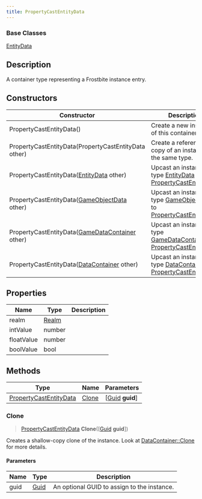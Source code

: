 ```yaml
---
title: PropertyCastEntityData
---
```

### Base Classes

[EntityData](EntityData)

## Description

A container type representing a Frostbite instance entry.

## Constructors

| Constructor                                                                       | Description                                                                                                                         |
| --------------------------------------------------------------------------------- | ----------------------------------------------------------------------------------------------------------------------------------- |
| PropertyCastEntityData()                                                          | Create a new instance of this container type.                                                                                       |
| PropertyCastEntityData(PropertyCastEntityData other)                              | Create a reference copy of an instance of the same type.                                                                            |
| PropertyCastEntityData([EntityData](EntityData) other)                            | Upcast an instance of type [EntityData](EntityData) to [PropertyCastEntityData](PropertyCastEntityData).                            |
| PropertyCastEntityData([GameObjectData](GameObjectData) other)                    | Upcast an instance of type [GameObjectData](GameObjectData) to [PropertyCastEntityData](PropertyCastEntityData).                    |
| PropertyCastEntityData([GameDataContainer](GameDataContainer) other)              | Upcast an instance of type [GameDataContainer](GameDataContainer) to [PropertyCastEntityData](PropertyCastEntityData).              |
| PropertyCastEntityData([DataContainer](/vext/ref/shared/class/datacontainer) other) | Upcast an instance of type [DataContainer](/vext/ref/shared/class/datacontainer) to [PropertyCastEntityData](PropertyCastEntityData). |

## Properties

| Name       | Type           | Description |
| ---------- | -------------- | ----------- |
| realm      | [Realm](Realm) |             |
| intValue   | number         |             |
| floatValue | number         |             |
| boolValue  | bool           |             |

## Methods

| Type                                             | Name            | Parameters                                     |
| ------------------------------------------------ | --------------- | ---------------------------------------------- |
| [PropertyCastEntityData](PropertyCastEntityData) | [Clone](#clone) | \[[Guid](/vext/ref/shared/class/guid) **guid**\] |

### Clone

> [PropertyCastEntityData](PropertyCastEntityData) **Clone**(\[[Guid](/vext/ref/shared/class/guid) **guid**\])

Creates a shallow-copy clone of the instance. Look at [DataContainer::Clone](/vext/ref/shared/class/datacontainer#clone) for more details.

#### Parameters

| Name | Type         | Description                                 |
| ---- | ------------ | ------------------------------------------- |
| guid | [Guid](Guid) | An optional GUID to assign to the instance. |

